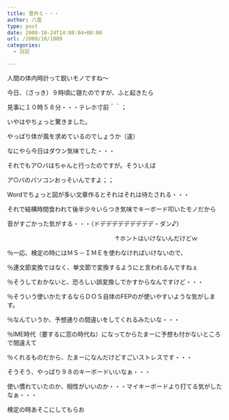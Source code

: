```yaml
---
title: 意外と・・・
author: 八雲
type: post
date: 2000-10-24T14:08:04+00:00
url: /2000/10/1009
categories:
  - 日記

---
```

人間の体内時計って鋭いモノですね～
  
今日、（さっき）９時頃に寝たのですが、ふと起きたら
  
見事に１０時５８分・・・テレホ寸前＾＾；
  
いやはやちょっと驚きました。
  
やっぱり体が風を求めているのでしょうか（違）
  
なにやら今日はダウン気味でした・・・
  
それでもア○バはちゃんと行ったのですが。そういえば
  
ア○バのパソコンおっそいんですよ；；
  
Wordでちょっと図が多い文章作るとそれはそれは待たされる・・・
  
それで結構時間食われて後半少々いらつき気味でキーボード叩いたモノだから
  
音がすごかった気がする・・・（ドデデデデデデデデデ・ダン♪）
  
　　　　　　　　　　　　　　　　　　↑ホントはいけないんだけどｗ
  
％一応、検定の時にはＭＳ－ＩＭＥを使わなければいけないので、
  
％連文節変換ではなく、単文節で変換するようにと言われるんですねぇ
  
％そうしておかないと、恐ろしい誤変換しでかすからなんですけど・・・
  
％そういう使いかたするならＤＯＳ自体のFEPのが使いやすいような気がします。
  
％なんていうか、予想通りの間違いをしてくれるみたいな・・・
  
％IME時代（要するに窓の時代ね）になってからたまーに予想も付かないところで間違えて
  
％くれるものだから、たまーになんだけどすごいストレスです・・・

そうそう、やっぱり９８のキーボードいいなぁ・・・
  
使い慣れていたのか、相性がいいのか・・・マイキーボードより打てる気がしたなぁ・・・
  
検定の時あそこにしてもらお
  
　　　　　　　　　